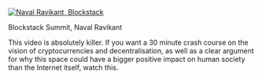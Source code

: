 [![Naval Ravikant, Blockstack](http://img.youtube.com/vi/IrSn3zx2GbM/0.jpg)](https://youtu.be/IrSn3zx2GbM "A Conversation with Naval Ravikant and Ryan Shea ")

<p id="title">Blockstack Summit, Naval Ravikant</p>

This video is absolutely killer. If you want a 30 minute crash course on the vision of cryptocurrencies and decentralisation, as well as a clear argument for why this space could have a bigger positive impact on human society than the Internet itself, watch this.
